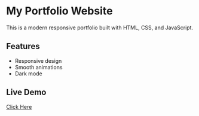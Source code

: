 # My Portfolio Website

This is a modern responsive portfolio built with HTML, CSS, and JavaScript.

## Features
- Responsive design
- Smooth animations
- Dark mode

## Live Demo
[Click Here](https://kumarjagdesh.github.io/my-portfolio/)
